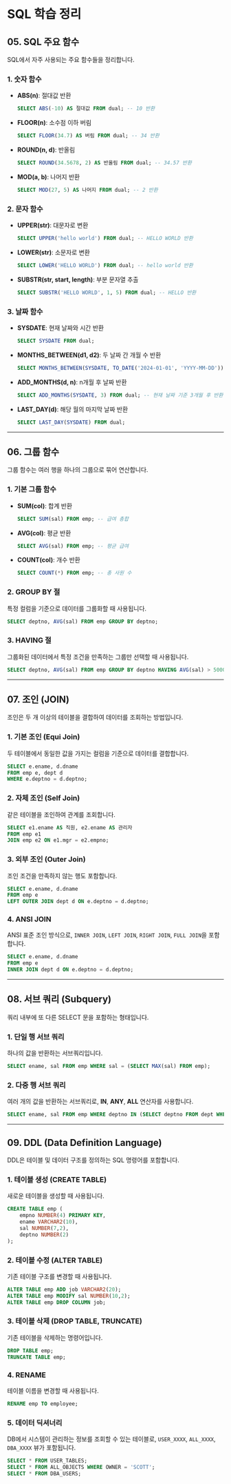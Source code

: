 # SQL 학습 정리

## 05. SQL 주요 함수
SQL에서 자주 사용되는 주요 함수들을 정리합니다.

### 1. 숫자 함수
- **ABS(n)**: 절대값 반환  
  ```sql
  SELECT ABS(-10) AS 절대값 FROM dual; -- 10 반환
  ```
- **FLOOR(n)**: 소수점 이하 버림  
  ```sql
  SELECT FLOOR(34.7) AS 버림 FROM dual; -- 34 반환
  ```
- **ROUND(n, d)**: 반올림  
  ```sql
  SELECT ROUND(34.5678, 2) AS 반올림 FROM dual; -- 34.57 반환
  ```
- **MOD(a, b)**: 나머지 반환  
  ```sql
  SELECT MOD(27, 5) AS 나머지 FROM dual; -- 2 반환
  ```

### 2. 문자 함수
- **UPPER(str)**: 대문자로 변환  
  ```sql
  SELECT UPPER('hello world') FROM dual; -- HELLO WORLD 반환
  ```
- **LOWER(str)**: 소문자로 변환  
  ```sql
  SELECT LOWER('HELLO WORLD') FROM dual; -- hello world 반환
  ```
- **SUBSTR(str, start, length)**: 부분 문자열 추출  
  ```sql
  SELECT SUBSTR('HELLO WORLD', 1, 5) FROM dual; -- HELLO 반환
  ```

### 3. 날짜 함수
- **SYSDATE**: 현재 날짜와 시간 반환  
  ```sql
  SELECT SYSDATE FROM dual;
  ```
- **MONTHS_BETWEEN(d1, d2)**: 두 날짜 간 개월 수 반환  
  ```sql
  SELECT MONTHS_BETWEEN(SYSDATE, TO_DATE('2024-01-01', 'YYYY-MM-DD')) FROM dual;
  ```
- **ADD_MONTHS(d, n)**: n개월 후 날짜 반환  
  ```sql
  SELECT ADD_MONTHS(SYSDATE, 3) FROM dual; -- 현재 날짜 기준 3개월 후 반환
  ```
- **LAST_DAY(d)**: 해당 월의 마지막 날짜 반환  
  ```sql
  SELECT LAST_DAY(SYSDATE) FROM dual;
  ```

---

## 06. 그룹 함수
그룹 함수는 여러 행을 하나의 그룹으로 묶어 연산합니다.

### 1. 기본 그룹 함수
- **SUM(col)**: 합계 반환  
  ```sql
  SELECT SUM(sal) FROM emp; -- 급여 총합
  ```
- **AVG(col)**: 평균 반환  
  ```sql
  SELECT AVG(sal) FROM emp; -- 평균 급여
  ```
- **COUNT(col)**: 개수 반환  
  ```sql
  SELECT COUNT(*) FROM emp; -- 총 사원 수
  ```

### 2. GROUP BY 절
특정 컬럼을 기준으로 데이터를 그룹화할 때 사용됩니다.  
```sql
SELECT deptno, AVG(sal) FROM emp GROUP BY deptno;
```

### 3. HAVING 절
그룹화된 데이터에서 특정 조건을 만족하는 그룹만 선택할 때 사용됩니다.  
```sql
SELECT deptno, AVG(sal) FROM emp GROUP BY deptno HAVING AVG(sal) > 5000;
```

---

## 07. 조인 (JOIN)
조인은 두 개 이상의 테이블을 결합하여 데이터를 조회하는 방법입니다.

### 1. 기본 조인 (Equi Join)
두 테이블에서 동일한 값을 가지는 컬럼을 기준으로 데이터를 결합합니다.  
```sql
SELECT e.ename, d.dname 
FROM emp e, dept d 
WHERE e.deptno = d.deptno;
```

### 2. 자체 조인 (Self Join)
같은 테이블을 조인하여 관계를 조회합니다.  
```sql
SELECT e1.ename AS 직원, e2.ename AS 관리자 
FROM emp e1 
JOIN emp e2 ON e1.mgr = e2.empno;
```

### 3. 외부 조인 (Outer Join)
조인 조건을 만족하지 않는 행도 포함합니다.  
```sql
SELECT e.ename, d.dname 
FROM emp e 
LEFT OUTER JOIN dept d ON e.deptno = d.deptno;
```

### 4. ANSI JOIN
ANSI 표준 조인 방식으로, `INNER JOIN`, `LEFT JOIN`, `RIGHT JOIN`, `FULL JOIN`을 포함합니다.  
```sql
SELECT e.ename, d.dname 
FROM emp e 
INNER JOIN dept d ON e.deptno = d.deptno;
```

---

## 08. 서브 쿼리 (Subquery)
쿼리 내부에 또 다른 SELECT 문을 포함하는 형태입니다.

### 1. 단일 행 서브 쿼리
하나의 값을 반환하는 서브쿼리입니다.  
```sql
SELECT ename, sal FROM emp WHERE sal = (SELECT MAX(sal) FROM emp);
```

### 2. 다중 행 서브 쿼리
여러 개의 값을 반환하는 서브쿼리로, **IN**, **ANY**, **ALL** 연산자를 사용합니다.  
```sql
SELECT ename, sal FROM emp WHERE deptno IN (SELECT deptno FROM dept WHERE loc = 'NEW YORK');
```

---

## 09. DDL (Data Definition Language)
DDL은 테이블 및 데이터 구조를 정의하는 SQL 명령어를 포함합니다.

### 1. 테이블 생성 (CREATE TABLE)
새로운 테이블을 생성할 때 사용됩니다.  
```sql
CREATE TABLE emp (
    empno NUMBER(4) PRIMARY KEY,
    ename VARCHAR2(10),
    sal NUMBER(7,2),
    deptno NUMBER(2)
);
```

### 2. 테이블 수정 (ALTER TABLE)
기존 테이블 구조를 변경할 때 사용됩니다.  
```sql
ALTER TABLE emp ADD job VARCHAR2(20);
ALTER TABLE emp MODIFY sal NUMBER(10,2);
ALTER TABLE emp DROP COLUMN job;
```

### 3. 테이블 삭제 (DROP TABLE, TRUNCATE)
기존 테이블을 삭제하는 명령어입니다.  
```sql
DROP TABLE emp;
TRUNCATE TABLE emp;
```

### 4. RENAME
테이블 이름을 변경할 때 사용됩니다.  
```sql
RENAME emp TO employee;
```

### 5. 데이터 딕셔너리
DB에서 시스템이 관리하는 정보를 조회할 수 있는 테이블로, `USER_XXXX`, `ALL_XXXX`, `DBA_XXXX` 뷰가 포함됩니다.  
```sql
SELECT * FROM USER_TABLES;
SELECT * FROM ALL_OBJECTS WHERE OWNER = 'SCOTT';
SELECT * FROM DBA_USERS;
```
